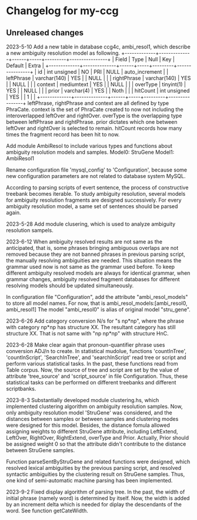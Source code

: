 # Changelog for my-ccg

## Unreleased changes

2023-5-10 Add a new table in database ccg4c, ambi_resol1, which describe a new ambiguity resolution model as following.
+-------------+--------------+------+-----+---------+----------------+
| Field       | Type         | Null | Key | Default | Extra          |
+-------------+--------------+------+-----+---------+----------------+
| id          | int unsigned | NO   | PRI | NULL    | auto_increment |
| leftPhrase  | varchar(140) | YES  |     | NULL    |                |
| rightPhrase | varchar(140) | YES  |     | NULL    |                |
| context     | mediumtext   | YES  |     | NULL    |                |
| overType    | tinyint(1)   | YES  |     | NULL    |                |
| prior       | varchar(4)   | YES  |     | Noth    |                |
| hitCount    | int unsigned | YES  |     | 1       |                |
+-------------+--------------+------+-----+---------+----------------+
leftPhrase, rightPhrase and context are all defined by type PhraCate. context is the set of PhraCate created to now not
including the interoverlapped leftOver and rightOver. overType is the overlapping type between leftPhrase and rightPhrase.
prior dictates which one between leftOver and rightOver is selected to remain. hitCount records how many times the fragment
record has been hit to now.

Add module AmbiResol to include various types and functions about ambiguity resolution models and samples.
Model0: StruGene
Model1: AmbiResol1

Rename configuration file 'mysql_config' to 'Configuration', because some new configuration parameters are not related to database system MySQL.

According to parsing scripts of evert sentence, the process of constructive treebank becomes iterable. To study ambiguity resolution, several models for
ambiguity resolution fragments are designed successively. For every ambiguity resolution model, a same set of sentences should be parsed again.

2023-5-28 Add module clusering, which is used to analyze ambiguity resolution sampels.

2023-6-12 When ambiguity resolved results are not same as the anticipated, that is, some phrases bringing ambiguous overlaps are not removed because they are not banned phrases in previous parsing script, the manually resolving ambiguities are needed. This situation means the grammar used now is not same as the grammar used before. To keep different ambiguity resolved models are always for identical grammar, when grammar changes, ambiguity resolved fragment databases for different resolving models should be updated simultaneously.

In configuration file "Configuration", add the attribute "ambi_resol_models" to store all model names. For now, that is
ambi_resol_models:[ambi_resol0, ambi_resol1]
The model "ambi_resol0" is alias of original model "stru_gene".

2023-6-26 Add category conversion N/s for
    "s np\*np", where the phrase with category np\*np has structure XX.
The resultant category has still structure XX. That is not same with "np np\*np" with structure HnC.

2023-6-28 Make clear again that pronoun-quantifier phrase uses conversion ADJ/n to create.
    In statistical mudolue, functions 'countInTree', 'countInScript', 'SearchInTree', and 'searchInScript' read tree or script and perform various statistical tasks. In the past, these functions read from Table corpus. Now, the source of tree and script are set by the value of attribute 'tree_source' and 'script_source' in file Configuration. Thus, these statistical tasks can be performed on different treebanks and different scriptbanks.

2023-8-3 Substantially developed module clustering.hs, which implemented clustering algorithm on ambiguity resolution samples. Now, only ambiguity
resolution model 'StruGene' was considered, and the distances between samples or between samples and clustering modes were designed for this model.
Besides, the distance fomula allowed assigning weights to different StruGene attribute, including LeftExtend, LeftOver, RightOver, RightExtend, overType
and Prior. Actually, Prior should be assigned weight 0 so that the attribute didn't contribute to the distance between StruGene samples.

Function parseSentByStruGene and related functions were designed, which resolved lexical ambiguities by the previous parsing script, and resolved
syntactic ambiguities by the clustering result on StruGene samples. Thus, one kind of semi-automatic machine parsing has been implemented.

2023-9-2 Fixed display algorithm of parsing tree. In the past, the width of initial phrase (namely word) is determined by itself. Now, the width is
added by an increment delta which is needed for diplay the descendants of the word. See function getCateWidth.
